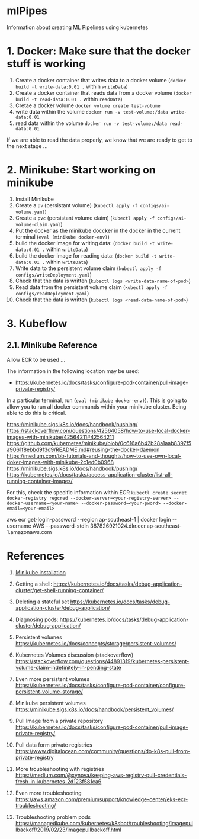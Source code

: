 # mlPipes

Information about creating ML Pipelines using kubernetes

# 1. Docker: Make sure that the docker stuff is working

1. Create a docker container that writes data to a docker volume (`docker build -t write-data:0.01 .` within `writeData`)
2. Create a docker container that reads data from a docker volume (`docker build -t read-data:0.01 .` within `readData`)
3. Cretae a docker volume `docker volume create test-volume`
4. write data within the volume `docker run -v test-volume:/data write-data:0.01`
5. read data within the volume `docker run -v test-volume:/data read-data:0.01`

If we are able to read the data properly, we know that we are ready to get to the next stage ...

# 2. Minikube: Start working on minikube

1. Install Minikube
1. Create a `pv` (persistant volume) (`kubectl apply -f configs/ai-volume.yaml`)
2. Create a `pvc` (persistant volume claim) (`kubectl apply -f configs/ai-volume-claim.yaml`) 
3. Put the docker as the minikube doccker in the docker in the current terminal (`eval (minikube docker-env)`)
4. build the docker image for writing data: (`docker build -t write-data:0.01 .` within `writeData`)
5. build the docker image for reading data: (`docker build -t write-data:0.01 .` within `writeData`)
6. Write data to the persistent volume claim (`kubectl apply -f configs/writeDeployment.yaml`)
7. Check that the data is written (`kubectl logs <write-data-name-of-pod>`)
8. Read data from the persistent volume claim (`kubectl apply -f configs/readDeployment.yaml`)
9. Check that the data is written (`kubectl logs <read-data-name-of-pod>`)


# 3. Kubeflow



## 2.1. Minikube Reference

Allow ECR to be used ...

The information in the following location may be used:
 - https://kubernetes.io/docs/tasks/configure-pod-container/pull-image-private-registry/


In a particular terminal, run (`eval (minikube docker-env)`). This is going to allow you to run all docker
commands within your minikube cluster. Being able to do this is critical.

https://minikube.sigs.k8s.io/docs/handbook/pushing/
https://stackoverflow.com/questions/42564058/how-to-use-local-docker-images-with-minikube/42564211#42564211
https://github.com/kubernetes/minikube/blob/0c616a6b42b28a1aab8397f5a9061f8ebbd9f3d9/README.md#reusing-the-docker-daemon
https://medium.com/bb-tutorials-and-thoughts/how-to-use-own-local-doker-images-with-minikube-2c1ed0b0968
https://minikube.sigs.k8s.io/docs/handbook/pushing/
https://kubernetes.io/docs/tasks/access-application-cluster/list-all-running-container-images/

For this, check the specific information within ECR
`kubectl create secret docker-registry regcred --docker-server=<your-registry-server> --docker-username=<your-name> --docker-password=<your-pword> --docker-email=<your-email>`

aws ecr get-login-password --region ap-southeast-1 | docker login --username AWS --password-stdin 387826921024.dkr.ecr.ap-southeast-1.amazonaws.com

# References

1. [Minikube installation](https://www.notion.so/Minikube-423387aee1d247d8a136eaf1fb673678)


1. Getting a shell: 
    https://kubernetes.io/docs/tasks/debug-application-cluster/get-shell-running-container/
1. Deleting a stateful set
    https://kubernetes.io/docs/tasks/debug-application-cluster/debug-application/
2. Diagnosing pods:
    https://kubernetes.io/docs/tasks/debug-application-cluster/debug-application/

1. Persistent volumes
    https://kubernetes.io/docs/concepts/storage/persistent-volumes/
1. Kubernetes Volumes discussion (stackoverflow)
    https://stackoverflow.com/questions/44891319/kubernetes-persistent-volume-claim-indefinitely-in-pending-state
1. Even more persistent volumes
    https://kubernetes.io/docs/tasks/configure-pod-container/configure-persistent-volume-storage/
1. Minikube persistent volumes
    https://minikube.sigs.k8s.io/docs/handbook/persistent_volumes/


1. Pull Image from a private repository
    https://kubernetes.io/docs/tasks/configure-pod-container/pull-image-private-registry/
1. Pull data form private registries
    https://www.digitalocean.com/community/questions/do-k8s-pull-from-private-registry
1. More troubleshooting with registries
    https://medium.com/@xynova/keeping-aws-registry-pull-credentials-fresh-in-kubernetes-2d123f581ca6
1. Even more troubleshooting
    https://aws.amazon.com/premiumsupport/knowledge-center/eks-ecr-troubleshooting/

1. Troubleshooting problem pods
    https://managedkube.com/kubernetes/k8sbot/troubleshooting/imagepullbackoff/2019/02/23/imagepullbackoff.html
        


